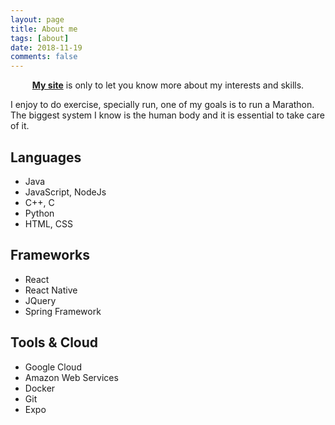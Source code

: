 ```yaml
---
layout: page
title: About me
tags: [about]
date: 2018-11-19
comments: false
---
```

    
<center><a href="https://esvicky.github.io/"><b>My site</b></a> is only to let you know more about my interests and skills.</center>

I enjoy to do exercise, specially run, one of my goals is to run a Marathon. The biggest system I know is the human body and it is essential to take care of it.

## Languages
* Java
* JavaScript, NodeJs
* C++, C
* Python
* HTML, CSS

## Frameworks
* React
* React Native
* JQuery
* Spring Framework

## Tools & Cloud

* Google Cloud 
* Amazon Web Services
* Docker
* Git
* Expo